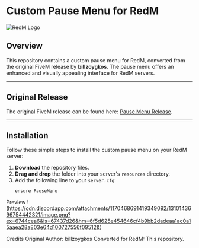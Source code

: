 # Custom Pause Menu for RedM

![RedM Logo](https://cdn2.steamgriddb.com/icon/eb06b9db06012a7a4179b8f3cb5384d3/32/256x256.png)

## Overview

This repository contains a custom pause menu for RedM, converted from the original FiveM release by **billzoygkos**. The pause menu offers an enhanced and visually appealing interface for RedM servers.

---

## Original Release

The original FiveM release can be found here: [Pause Menu Release](https://forum.cfx.re/t/release-pause-menu/4919651).

---

## Installation

Follow these simple steps to install the custom pause menu on your RedM server:

1. **Download** the repository files.
2. **Drag and drop** the folder into your server's `resources` directory.
3. Add the following line to your `server.cfg`:
   ```plaintext
   ensure PauseMenu

Preview
!(https://cdn.discordapp.com/attachments/1170468691419349092/1310143696754442321/image.png?ex=6744cea6&is=67437d26&hm=6f5d625e454646cf4b9bb2dadeaa1ac0a15aaea28a803e64d100727556f09512&)

Credits
Original Author: billzoygkos
Converted for RedM: This repository.
